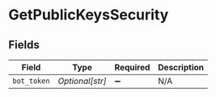# GetPublicKeysSecurity


## Fields

| Field              | Type               | Required           | Description        |
| ------------------ | ------------------ | ------------------ | ------------------ |
| `bot_token`        | *Optional[str]*    | :heavy_minus_sign: | N/A                |